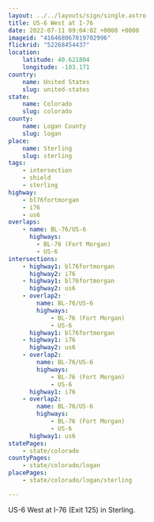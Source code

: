 ```yaml
---
layout: ../../layouts/sign/single.astro
title: US-6 West at I-76
date: 2022-07-11 09:04:02 +0000 +0000
imageid: "416468067019702996"
flickrid: "52268454437"
location:
    latitude: 40.621804
    longitude: -103.171
country:
    name: United States
    slug: united-states
state:
    name: Colorado
    slug: colorado
county:
    name: Logan County
    slug: logan
place:
    name: Sterling
    slug: sterling
tags:
    - intersection
    - shield
    - sterling
highway:
    - bl76fortmorgan
    - i76
    - us6
overlaps:
    - name: BL-76/US-6
      highways:
        - BL-76 (Fort Morgan)
        - US-6
intersections:
    - highway1: bl76fortmorgan
      highway2: i76
    - highway1: bl76fortmorgan
      highway2: us6
    - overlap2:
        name: BL-76/US-6
        highways:
            - BL-76 (Fort Morgan)
            - US-6
      highway1: bl76fortmorgan
    - highway1: i76
      highway2: us6
    - overlap2:
        name: BL-76/US-6
        highways:
            - BL-76 (Fort Morgan)
            - US-6
      highway1: i76
    - overlap2:
        name: BL-76/US-6
        highways:
            - BL-76 (Fort Morgan)
            - US-6
      highway1: us6
statePages:
    - state/colorado
countyPages:
    - state/colorado/logan
placePages:
    - state/colorado/logan/sterling

---
```

US-6 West at I-76 (Exit 125) in Sterling.